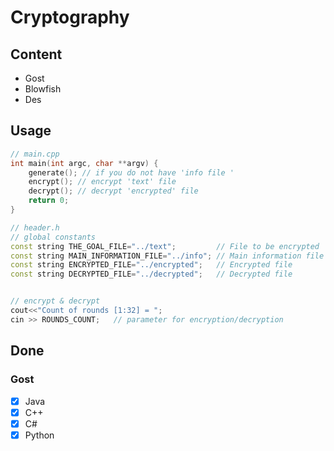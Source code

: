 # Cryptography 



## Content 
- Gost 
- Blowfish
- Des


## Usage 
```c++
// main.cpp
int main(int argc, char **argv) {
    generate(); // if you do not have 'info file '
    encrypt(); // encrypt 'text' file 
    decrypt(); // decrypt 'encrypted' file 
    return 0;
}    

// header.h
// global constants
const string THE_GOAL_FILE="../text";         // File to be encrypted   
const string MAIN_INFORMATION_FILE="../info"; // Main information file   
const string ENCRYPTED_FILE="../encrypted";   // Encrypted file 
const string DECRYPTED_FILE="../decrypted";   // Decrypted file 


// encrypt & decrypt 
cout<<"Count of rounds [1:32] = ";
cin >> ROUNDS_COUNT;   // parameter for encryption/decryption
```


## Done 

### Gost 
- [x] Java
- [x] C++
- [x] C#
- [x] Python
